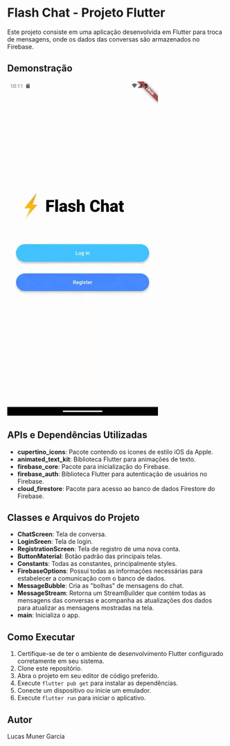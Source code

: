 # Flash Chat - Projeto Flutter

Este projeto consiste em uma aplicação desenvolvida em Flutter para troca de mensagens, onde os dados das conversas são armazenados no Firebase.

## Demonstração
![gif_funcionalidade](images/flash_chat_gif.gif)

## APIs e Dependências Utilizadas
- **cupertino_icons**: Pacote contendo os ícones de estilo iOS da Apple.
- **animated_text_kit**: Biblioteca Flutter para animações de texto.
- **firebase_core**: Pacote para inicialização do Firebase.
- **firebase_auth**: Biblioteca Flutter para autenticação de usuários no Firebase.
- **cloud_firestore**: Pacote para acesso ao banco de dados Firestore do Firebase.

## Classes e Arquivos do Projeto
- **ChatScreen**: Tela de conversa.
- **LoginSreen**: Tela de login.
- **RegistrationScreen**: Tela de registro de uma nova conta.
- **ButtonMaterial**: Botão padrão das principais telas.
- **Constants**: Todas as constantes, principalmente styles.
- **FirebaseOptions**: Possui todas as informações necessárias para estabelecer a comunicação com o banco de dados.
- **MessageBubble**: Cria as "bolhas" de mensagens do chat.
- **MessageStream**: Retorna um StreamBuilder que contém todas as mensagens das conversas e acompanha as atualizações dos dados para atualizar as mensagens mostradas na tela.
- **main**: Inicializa o app.

## Como Executar
1. Certifique-se de ter o ambiente de desenvolvimento Flutter configurado corretamente em seu sistema.
2. Clone este repositório.
3. Abra o projeto em seu editor de código preferido.
4. Execute `flutter pub get` para instalar as dependências.
5. Conecte um dispositivo ou inicie um emulador.
6. Execute `flutter run` para iniciar o aplicativo.

## Autor
Lucas Muner Garcia